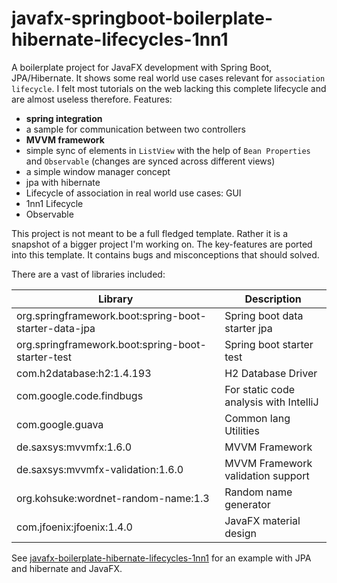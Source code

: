 # javafx-springboot-boilerplate-hibernate-lifecycles-1nn1
A boilerplate project for JavaFX development with Spring Boot, JPA/Hibernate. It shows some real world use cases relevant for `association lifecycle`. I felt most tutorials on the web lacking this complete lifecycle and are almost useless therefore. Features:

- **spring integration**
- a sample for communication between two controllers
- **MVVM framework**
- simple sync of elements in `ListView` with the help of `Bean Properties` and `Observable` (changes are synced across different views)
- a simple window manager concept
- jpa with hibernate
- Lifecycle of association in real world use cases: GUI
- 1nn1 Lifecycle
- Observable

This project is not meant to be a full fledged template. Rather it is a snapshot of a bigger project I'm working on. The key-features are ported into this template. It contains bugs and misconceptions that should solved.

There are a vast of libraries included:

| Library | Description |
|-------|-------------|
| org.springframework.boot:spring-boot-starter-data-jpa       | Spring boot data starter jpa          |
| org.springframework.boot:spring-boot-starter-test       | Spring boot starter test         |
| com.h2database:h2:1.4.193       | H2 Database Driver           |
| com.google.code.findbugs       | For static code analysis with IntelliJ           |
| com.google.guava       | Common lang Utilities           |
| de.saxsys:mvvmfx:1.6.0       | MVVM Framework           |
| de.saxsys:mvvmfx-validation:1.6.0       | MVVM Framework validation support           |
| org.kohsuke:wordnet-random-name:1.3       | Random name generator           |
| com.jfoenix:jfoenix:1.4.0       | JavaFX material design           |


See [javafx-boilerplate-hibernate-lifecycles-1nn1](https://github.com/No3x/javafx-boilerplate-hibernate-lifecycles-1nn1) for an example with JPA and hibernate and JavaFX.
